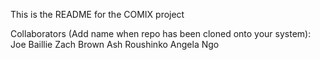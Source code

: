 This is the README for the COMIX project

Collaborators (Add name when repo has been cloned onto your system):
Joe Baillie
Zach Brown
Ash Roushinko
Angela Ngo